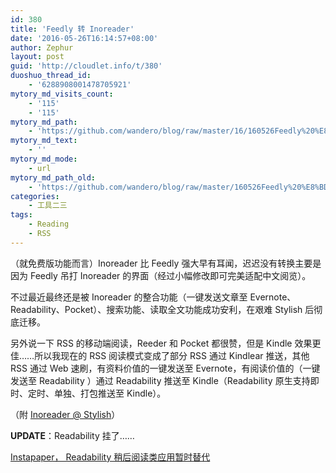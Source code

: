 ```yaml
---
id: 380
title: 'Feedly 转 Inoreader'
date: '2016-05-26T16:14:57+08:00'
author: Zephur
layout: post
guid: 'http://cloudlet.info/t/380'
duoshuo_thread_id:
    - '6288908001478705921'
mytory_md_visits_count:
    - '115'
    - '115'
mytory_md_path:
    - 'https://github.com/wandero/blog/raw/master/16/160526Feedly%20%E8%BD%AC%20Inoreader.md'
mytory_md_text:
    - ''
mytory_md_mode:
    - url
mytory_md_path_old:
    - 'https://github.com/wandero/blog/raw/master/160526Feedly%20%E8%BD%AC%20Inoreader.md'
categories:
    - 工具二三
tags:
    - Reading
    - RSS
---
```


（就免费版功能而言）Inoreader 比 Feedly 强大早有耳闻，迟迟没有转换主要是因为 Feedly 吊打 Inoreader 的界面（经过小幅修改即可完美适配中文阅览）。

不过最近最终还是被 Inoreader 的整合功能（一键发送文章至 Evernote、Readability、Pocket）、搜索功能、读取全文功能成功安利，在艰难 Stylish 后彻底迁移。

<!-- more -->

另外说一下 RSS 的移动端阅读，Reeder 和 Pocket 都很赞，但是 Kindle 效果更佳……所以我现在的 RSS 阅读模式变成了部分 RSS 通过 Kindlear 推送，其他 RSS 通过 Web 速刷，有资料价值的一键发送至 Evernote，有阅读价值的（一键发送至 Readability ）通过 Readability 推送至 Kindle（Readability 原生支持即时、定时、单独、打包推送至 Kindle）。

（附 [Inoreader @ Stylish](http://cloudlet.info/t/379)）

**UPDATE**：Readability 挂了……

[Instapaper， Readability 稍后阅读类应用暂时替代 ](http://cloudlet.info/t/396)